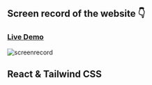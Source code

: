 <h2>Screen record of the website 👇</h2>
<h3><a href="https://stunning-daifuku-c4bbe3.netlify.app/">Live Demo</a></h3>

![screenrecord](https://user-images.githubusercontent.com/61883762/187096255-826e19b4-ce90-46ee-8132-6b2429b3e09a.gif)

<h2>React & Tailwind CSS</h2>
